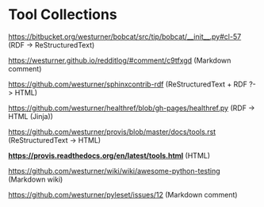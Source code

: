 # Tool Collections

https://bitbucket.org/westurner/bobcat/src/tip/bobcat/__init__.py#cl-57 (RDF -> ReStructuredText)

https://westurner.github.io/redditlog/#comment/c9tfxgd (Markdown comment)

https://github.com/westurner/sphinxcontrib-rdf (ReStructuredText + RDF ?-> HTML)

https://github.com/westurner/healthref/blob/gh-pages/healthref.py (RDF -> HTML (Jinja))

https://github.com/westurner/provis/blob/master/docs/tools.rst (ReStructuredText -> HTML)

**https://provis.readthedocs.org/en/latest/tools.html** (HTML)

https://github.com/westurner/wiki/wiki/awesome-python-testing (Markdown wiki)

https://github.com/westurner/pyleset/issues/12 (Markdown comment)


